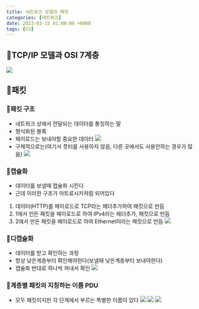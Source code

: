 ```yaml
---
title: 네트워크 모델과 패킷
categories: [네트워크]
date: 2023-03-15 01:00:00 +0900
tags: [CS]
---
```


## 📌TCP/IP 모델과 OSI 7계층

![](https://velog.velcdn.com/images/wjdtmfgh/post/02fc53c1-28c2-447a-ac17-b8056794785b/image.png)

## 📌패킷

### 📖패킷 구조

- 네트워크 상에서 전달되는 데이터를 통칭하는 말
- 형식화된 블록
- 페이로드는 보내야할 중요한 데이터
  ![](https://velog.velcdn.com/images/wjdtmfgh/post/91daa35d-1b50-4bd8-91bd-ecd6c1b43290/image.png)
- 구체적으로는(여기서 풋터를 사용하지 않음, 다른 곳에서도 사용안하는 경우가 많음)
  ![](https://velog.velcdn.com/images/wjdtmfgh/post/9ad10fb5-2e30-4826-8dba-9a0f7c94d7b8/image.png)

### 📖캡슐화

- 데이터를 보낼때 캡슐화 시킨다
- 근데 이러한 구조가 마트료시카처럼 되어있다

1. 데이터(HTTP)를 페이로드로 TCP라는 헤더추가하여 패킷으로 만듬
2. 1에서 만든 패킷을 페이로드로 하여 IPv4라는 헤더추가, 패킷으로 만듬
3. 2에서 만든 패킷을 페이로드로 하여 Ethernet이라는 패킷으로 만듬
   ![](https://velog.velcdn.com/images/wjdtmfgh/post/7bb24de6-f17d-4dd1-8411-f00172caf23f/image.png)

### 📖디캡슐화

- 데이터를 받고 확인하는 과정
- 항상 낮은계층부터 확인해야한다(보낼때 낮은계층부터 보내야한다)
- 캡슐화 반대로 하나씩 꺼내서 확인
  ![](https://velog.velcdn.com/images/wjdtmfgh/post/c4b511c7-d08e-4f61-bdb4-266eb73f1321/image.png)

### 📖계층별 패킷의 지칭하는 이름 PDU

- 모두 패킷이지만 각 단게에서 부르는 특별한 이름이 있다
  ![](https://velog.velcdn.com/images/wjdtmfgh/post/c3289edf-c2e8-4f8d-8e8d-e313cba8af3c/image.png)
  ![](https://velog.velcdn.com/images/wjdtmfgh/post/9e54aa93-b0c7-456e-99e0-7096669473fc/image.png)
  ![](https://velog.velcdn.com/images/wjdtmfgh/post/dd4aee83-0e87-4045-b9d1-9f4b274cd9f9/image.png)
